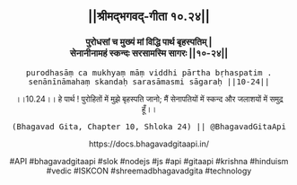 <center><h2>||श्रीमद्‍भगवद्‍-गीता १०.२४||</h2>
<h3>पुरोधसां च मुख्यं मां विद्धि पार्थ बृहस्पतिम् |<br/>सेनानीनामहं स्कन्दः सरसामस्मि सागरः ||१०-२४||</h3>
<pre>purodhasāṃ ca mukhyaṃ māṃ viddhi pārtha bṛhaspatim .<br/>senānīnāmahaṃ skandaḥ sarasāmasmi sāgaraḥ ||10-24||</pre>
<p>।।10.24।। हे पार्थ ! पुरोहितों में मुझे बृहस्पति जानो; मैं सेनापतियों में स्कन्द और जलाशयों में समुद्र हूँ।।</p>
<pre>(Bhagavad Gita, Chapter 10, Shloka 24) || @BhagavadGitaApi</pre><p>https://docs.bhagavadgitaapi.in/</p><p>#API #bhagavadgitaapi #slok #nodejs #js #api #gitaapi #krishna #hinduism #vedic #ISKCON #shreemadbhagavadgita #technology</p></center>